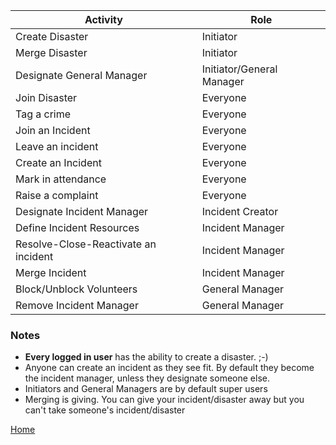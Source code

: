 | Activity | Role |
| ---- | ---- |
Create Disaster | Initiator
Merge Disaster | Initiator
Designate General Manager | Initiator/General Manager
Join Disaster |  Everyone
Tag a crime | Everyone
Join an Incident | Everyone
Leave an incident | Everyone
Create an Incident | Everyone
Mark in attendance | Everyone
Raise a complaint | Everyone
Designate Incident Manager | Incident Creator
Define Incident Resources | Incident Manager
Resolve-Close-Reactivate an incident | Incident Manager
Merge Incident | Incident Manager
Block/Unblock Volunteers | General Manager
Remove Incident Manager | General Manager

### Notes
- **Every logged in user** has the ability to create a disaster. ;-)
- Anyone can create an incident as they see fit. By default they become the incident manager, unless they designate someone else.
- Initiators and General Managers are by default super users
- Merging is giving. You can give your incident/disaster away but you can't take someone's incident/disaster


[Home](./Master_Document.md)
